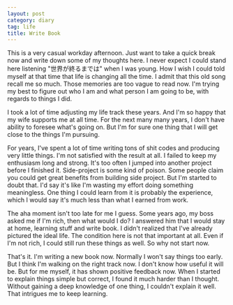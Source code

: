 ```yaml
---
layout: post
category: diary
tag: life
title: Write Book
---
```


This is a very casual workday afternoon. Just want to take a quick
break now and write down some of my thoughts here. I never expect
I could stand here listening "世界が終るまでは" when I was young.
How I wish I could told myself at that time that life is changing all
the time. I admit that this old song recall me so much. Those memories
are too vague to read now. I'm trying my best to figure out who I am
and what person I am going to be, with regards to things I did.

I took a lot of time adjusting my life track these years. And I'm so
happy that my wife supports me at all time. For the next many many
years, I don't have ability to foresee what's going on. But I'm for
sure one thing that I will get close to the things I'm pursuing.

For years, I've spent a lot of time writing tons of shit codes and producing
very little things. I'm not satisfied with the result at all. I failed to
keep my enthusiasm long and strong. It's too often I jumped into another
project before I finished it. Side-project is some kind of poison.
Some people claim you could get great benefits from building side
project. But I'm started to doubt that. I'd say it's like I'm wasting
my effort doing something meaningless. One thing I could learn from
it is probably the experience, which I would say it's much less than
what I earned from work.

The aha moment isn't too late for me I guess. Some years ago, my boss
asked me if I'm rich, then what would I do? I answered him that I
would stay at home, learning stuff and write book. I didn't realized
that I've already pictured the ideal life. The condition here is not
that important at all. Even if I'm not rich, I could still run these
things as well. So why not start now.

That's it. I'm writing a new book now. Normally I won't say things too
early. But I think I'm walking on the right track now. I don't know
how useful it will be. But for me myself, it has shown positive feedback
now. When I started to explain things simple but correct, I found it
much harder than I thought. Without gaining a deep knowledge of one
thing, I couldn't explain it well. That intrigues me to keep learning.
